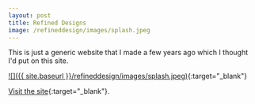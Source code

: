 ```yaml
---
layout: post
title: Refined Designs
image: /refineddesign/images/splash.jpeg
---
```


This is just a generic website that I made a few years ago which I thought I'd put on this site.

[![]({{ site.baseurl }}/refineddesign/images/splash.jpeg)](../refineddesign/){:target="_blank"}

[Visit the site](../refineddesign/){:target="_blank"}.
